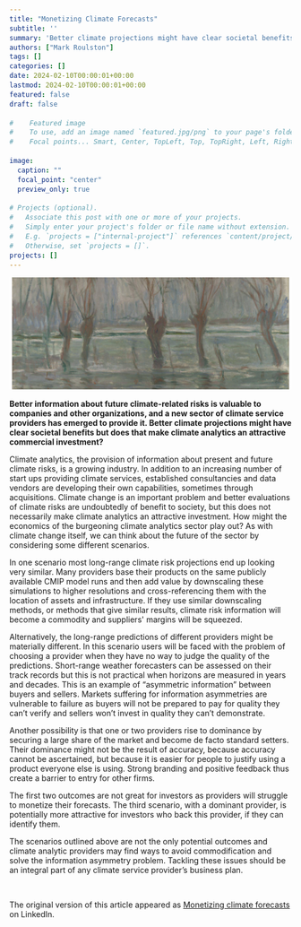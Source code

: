 ```yaml
---
title: "Monetizing Climate Forecasts"
subtitle: ''
summary: 'Better climate projections might have clear societal benefits but does that make climate analytics an attractive commercial investment?'
authors: ["Mark Roulston"]
tags: []
categories: []
date: 2024-02-10T00:00:01+00:00
lastmod: 2024-02-10T00:00:01+00:00
featured: false
draft: false

#    Featured image
#    To use, add an image named `featured.jpg/png` to your page's folder.
#    Focal points... Smart, Center, TopLeft, Top, TopRight, Left, Right, BottomLeft, Bottom, BottomRight.

image: 
  caption: ""
  focal_point: "center"
  preview_only: true

# Projects (optional).
#   Associate this post with one or more of your projects.
#   Simply enter your project's folder or file name without extension.
#   E.g. `projects = ["internal-project"]` references `content/project/deep-learning/index.md`.
#   Otherwise, set `projects = []`.
projects: []
---
```

![](featured.png  "Flood Waters, by Claude Monet.")

**Better information about future climate-related risks is valuable to companies and other organizations, and a new sector of climate service providers has emerged to provide it. Better climate projections might have clear societal benefits but does that make climate analytics an attractive commercial investment?**

 Climate analytics, the provision of information about present and future climate risks, is a growing industry. In addition to an increasing number of start ups providing climate services, established consultancies and data vendors are developing their own capabilities, sometimes through acquisitions. Climate change is an important problem and better evaluations of climate risks are undoubtedly of benefit to society, but this does not necessarily make climate analytics an attractive investment. How might the economics of the burgeoning climate analytics sector play out? As with climate change itself, we can think about the future of the sector by considering some different scenarios.

In one scenario most long-range climate risk projections end up looking very similar. Many providers base their products on the same publicly available CMIP model runs and then add value by downscaling these simulations to higher resolutions and cross-referencing them with the location of assets and infrastructure. If they use similar downscaling methods, or methods that give similar results, climate risk information will become a commodity and suppliers' margins will be squeezed.

Alternatively, the long-range predictions of different providers might be materially different. In this scenario users will be faced with the problem of choosing a provider when they have no way to judge the quality of the predictions. Short-range weather forecasters can be assessed on their track records but this is not practical when horizons are measured in years and decades. This is an example of “asymmetric information” between buyers and sellers. Markets suffering for information asymmetries are vulnerable to failure as buyers will not be prepared to pay for quality they can’t verify and sellers won’t invest in quality they can’t demonstrate.

Another possibility is that one or two providers rise to dominance by securing a large share of the market and become de facto standard setters. Their dominance might not be the result of accuracy, because accuracy cannot be ascertained, but because it is easier for people to justify using a product everyone else is using. Strong branding and positive feedback thus create a barrier to entry for other firms.

The first two outcomes are not great for investors as providers will struggle to monetize their forecasts. The third scenario, with a dominant provider, is potentially more attractive for investors who back this provider, if they can identify them.

The scenarios outlined above are not the only potential outcomes and climate analytic providers may find ways to avoid commodification and solve the information asymmetry problem. Tackling these issues should be an integral part of any climate service provider’s business plan. 


<br>

The original version of this article appeared as [Monetizing climate forecasts](https://www.linkedin.com/pulse/monetizing-climate-forecasts-mark-roulston-4yhvf%3FtrackingId=ABOYw8IdSga6QHJoA6Ycqw%253D%253D/?trackingId=ABOYw8IdSga6QHJoA6Ycqw%3D%3D) on LinkedIn. 

<br>
